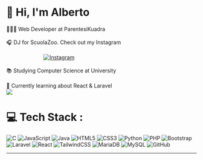 # 👋 Hi, I'm Alberto
🧑🏼‍💻 Web Developer at ParentesiKuadra<br/><br>🎧 DJ for ScuolaZoo. Check out my Instagram<br/>  
&nbsp;&nbsp;&nbsp;&nbsp;&nbsp;&nbsp;&nbsp;&nbsp;&nbsp;&nbsp;&nbsp;&nbsp;&nbsp;&nbsp;&nbsp;&nbsp;&nbsp;&nbsp;&nbsp;&nbsp;&nbsp;&nbsp;&nbsp;&nbsp;&nbsp;[![Instagram](https://img.shields.io/badge/Instagram-%23E4405F.svg?logo=Instagram&logoColor=white)](https://www.instagram.com/alberto_melotti/?hl=it) 
<br/><br>📚 Studying Computer Science at University<br/><br>💭 Currently learning about React & Laravel<br/>
![](https://github-readme-stats.vercel.app/api?username=AlbertoMelottiDev&theme=transparent&hide_border=true&include_all_commits=false&count_private=false)<br/>

# 💻 Tech Stack :
![C](https://img.shields.io/badge/c-%2300599C.svg?style=plastic&logo=c&logoColor=white) ![JavaScript](https://img.shields.io/badge/javascript-%23323330.svg?style=plastic&logo=javascript&logoColor=%23F7DF1E) ![Java](https://img.shields.io/badge/java-%23ED8B00.svg?style=plastic&logo=openjdk&logoColor=white) ![HTML5](https://img.shields.io/badge/html5-%23E34F26.svg?style=plastic&logo=html5&logoColor=white) ![CSS3](https://img.shields.io/badge/css3-%231572B6.svg?style=plastic&logo=css3&logoColor=white) ![Python](https://img.shields.io/badge/python-3670A0?style=plastic&logo=python&logoColor=ffdd54) ![PHP](https://img.shields.io/badge/php-%23777BB4.svg?style=plastic&logo=php&logoColor=white) ![Bootstrap](https://img.shields.io/badge/bootstrap-%238511FA.svg?style=plastic&logo=bootstrap&logoColor=white) ![Laravel](https://img.shields.io/badge/laravel-%23FF2D20.svg?style=plastic&logo=laravel&logoColor=white) ![React](https://img.shields.io/badge/react-%2320232a.svg?style=plastic&logo=react&logoColor=%2361DAFB) ![TailwindCSS](https://img.shields.io/badge/tailwindcss-%2338B2AC.svg?style=plastic&logo=tailwind-css&logoColor=white) ![MariaDB](https://img.shields.io/badge/MariaDB-003545?style=plastic&logo=mariadb&logoColor=white) ![MySQL](https://img.shields.io/badge/mysql-4479A1.svg?style=plastic&logo=mysql&logoColor=white) ![GitHub](https://img.shields.io/badge/github-%23121011.svg?style=plastic&logo=github&logoColor=white)
 
<!--# 📊 GitHub Stats                                                                                                                                      :
![](https://github-readme-stats.vercel.app/api?username=AlbertoMelottiDev&theme=transparent&hide_border=true&include_all_commits=false&count_private=false)<br/>
![](https://github-readme-streak-stats.herokuapp.com/?user=AlbertoMelottiDev&theme=transparent&hide_border=true) <br/>
![](https://github-readme-stats.vercel.app/api/top-langs/?username=AlbertoMelottiDev&theme=transparent&hide_border=true&include_all_commits=false&count_private=false&layout=compact)

## 🌐 Socials                : 
[![Instagram](https://img.shields.io/badge/Instagram-%23E4405F.svg?logo=Instagram&logoColor=white)](https://instagram.com/https://www.instagram.com/alberto_melotti/?hl=it) 

<!--### 🔝  Top Contributed Repo                  .
![](https://github-contributor-stats.vercel.app/api?username=AlbertoMelottiDev&limit=5&theme=transparent&combine_all_yearly_contributions=true)
-->

---
<!--  [![](https://visitcount.itsvg.in/api?id=AlbertoMelottiDev&icon=5&color=1)](https://visitcount.itsvg.in) -->

<!-- Proudly created with GPRM ( https://gprm.itsvg.in ) -->
